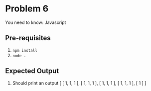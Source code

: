 # Problem 6
You need to know: Javascript

## Pre-requisites
1. `npm install`
1. `node .`

## Expected Output
1. Should print an output [ [ 1, 1, 1 ], [ 1, 1, 1 ], [ 1, 1, 1 ], [ 1, 1, 1 ], [ 1 ] ]

